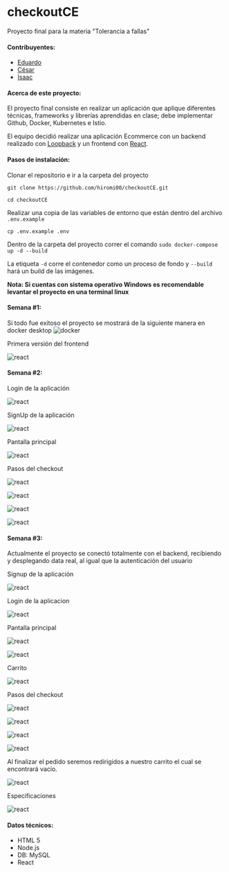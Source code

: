 # checkoutCE

Proyecto final para la materia "Tolerancia a fallas"
#### Contribuyentes: 
+ [Eduardo](https://github.com/EduardoPEMA)
+ [César](https://github.com/hiromi00)
+ [Isaac](https://github.com/isaacfulcrum)

#### Acerca de este proyecto:

El proyecto final consiste en realizar un aplicación que aplique diferentes técnicas, frameworks y librerías aprendidas en clase; debe implementar Github, Docker, Kubernetes e Istio. 

El equipo decidió realizar una aplicación Ecommerce con un  backend realizado con [Loopback](https://loopback.io/) y un frontend con [React](https://es.reactjs.org/). 

#### Pasos de instalación:

Clonar el repositorio e ir a la carpeta del proyecto

`git clone https://github.com/hiromi00/checkoutCE.git`

`cd checkoutCE`

Realizar una copia de las variables de entorno que están dentro del archivo `.env.example`

`cp .env.example .env`

Dentro de la carpeta del proyecto correr el comando
`sudo docker-compose up -d --build`

La etiqueta `-d` corre el contenedor como un proceso de fondo y `--build` hará un build de las imágenes.

**Nota: Si cuentas con sistema operativo Windows es recomendable levantar el proyecto en una terminal linux**

#### Semana #1:

Si todo fue exitoso el proyecto se mostrará de la siguiente manera en docker desktop
![docker](https://github.com/hiromi00/checkoutCE/blob/main/assets/containers.png?raw=true "Docker")

Primera versión del frontend

![react](https://github.com/hiromi00/checkoutCE/blob/main/assets/frontendv1.png?raw=true"React")

#### Semana #2:

Login de la aplicación

![react](https://github.com/hiromi00/checkoutCE/blob/main/assets/login.PNG?raw=true"Login")

SignUp de la aplicación

![react](https://github.com/hiromi00/checkoutCE/blob/main/assets/signup.PNG?raw=true"SignUp")

Pantalla principal

![react](https://github.com/hiromi00/checkoutCE/blob/main/assets/carrito.PNG?raw=true"Dashboard")

Pasos del checkout

![react](https://github.com/hiromi00/checkoutCE/blob/main/assets/checkout1.PNG?raw=true"Checkout")

![react](https://github.com/hiromi00/checkoutCE/blob/main/assets/checkout2.PNG?raw=true"Checkout")

![react](https://github.com/hiromi00/checkoutCE/blob/main/assets/checkout3.PNG?raw=true"Checkout")

![react](https://github.com/hiromi00/checkoutCE/blob/main/assets/checkout4.PNG?raw=true"Checkout")
#### Semana #3:

Actualmente el proyecto se conectó totalmente con el backend, recibiendo y desplegando data real, al igual que la autenticación del usuario

Signup de la aplicación

![react](https://github.com/hiromi00/checkoutCE/blob/main/assets/week%20%233/signup.PNG?raw=true"SignUp")

Login de la aplicacion

![react](https://github.com/hiromi00/checkoutCE/blob/main/assets/week%20%233/login.PNG?raw=true"Login")

Pantalla principal

![react](https://github.com/hiromi00/checkoutCE/blob/main/assets/week%20%233/dashboard.PNG?raw=true"Dashboard")

![react](https://github.com/hiromi00/checkoutCE/blob/main/assets/week%20%233/cartAdd.PNG?raw=true"Dashboard")

Carrito

![react](https://github.com/hiromi00/checkoutCE/blob/main/assets/week%20%233/shopCart.PNG?raw=true"Carrito")

Pasos del checkout

![react](https://github.com/hiromi00/checkoutCE/blob/main/assets/week%20%233/checkout1.PNG?raw=true"Checkout")

![react](https://github.com/hiromi00/checkoutCE/blob/main/assets/week%20%233/checkout2.PNG?raw=true"Checkout")

![react](https://github.com/hiromi00/checkoutCE/blob/main/assets/week%20%233/Checkout3.PNG?raw=true"Checkout")

![react](https://github.com/hiromi00/checkoutCE/blob/main/assets/week%20%233/pedido.PNG?raw=true"Checkout")

Al finalizar el pedido seremos redirigidos a nuestro carrito el cual se encontrará vacío.

![react](https://github.com/hiromi00/checkoutCE/blob/main/assets/week%20%233/emptyCart.PNG?raw=true"Carrito")

Especificaciones

![react](https://github.com/hiromi00/checkoutCE/blob/main/assets/week%20%233/specs.PNG?raw=true"Especificaciones")




#### Datos técnicos:

- HTML 5
- Node.js
- DB: MySQL
- React
